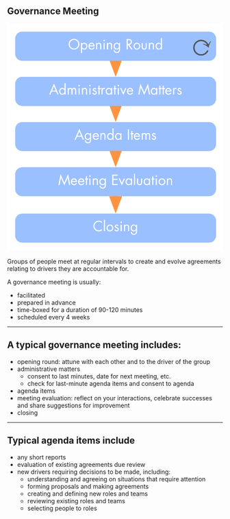 ## Governance Meeting

![right,fit](img/meetings/governance-meeting.png)

Groups of people meet at regular intervals to create and evolve agreements relating to drivers they are accountable for.

A governance meeting is usually:

* facilitated 
* prepared in advance 
* time-boxed for a duration of 90-120 minutes
* scheduled every 4 weeks

---

## A typical governance meeting includes: 

* opening round: attune with each other and to the driver of the group
* administrative matters 
    * consent to last minutes, date for next meeting, etc.
    * check for last-minute agenda items and consent to agenda
* agenda items 
* meeting evaluation: reflect on your interactions, celebrate successes and share suggestions for improvement
* closing

---

## Typical agenda items include

* any short reports 
* evaluation of existing agreements due review
* new drivers requiring decisions to be made, including: 
    * understanding and agreeing on situations that require attention 
    * forming proposals and making agreements 
    * creating and defining new roles and teams 
    * reviewing existing roles and teams 
    * selecting people to roles 




